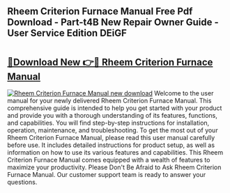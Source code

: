## Rheem Criterion Furnace Manual Free Pdf Download - Part-t4B New Repair Owner Guide - User Service Edition DEiGF

# <h2><a href="http://bc54888.oget.top/?id=Rheem+Criterion+Furnace+Manual">🔗Download New 👉🔴 Rheem Criterion Furnace Manual</a></h2>

[![Rheem Criterion Furnace Manual new download](https://i.imgur.com/5g1atiW.png)](http://bc54888.oget.top/?id=Rheem+Criterion+Furnace+Manual)
Welcome to the user manual for your newly delivered Rheem Criterion Furnace Manual. This comprehensive guide is intended to help you get started with your product and provide you with a thorough understanding of its features, functions, and capabilities. You will find step-by-step instructions for installation, operation, maintenance, and troubleshooting. To get the most out of your Rheem Criterion Furnace Manual, please read this user manual carefully before use. It includes detailed instructions for product setup, as well as information on how to use its various features and capabilities. This Rheem Criterion Furnace Manual comes equipped with a wealth of features to maximize your productivity. Please Don't Be Afraid to Ask Rheem Criterion Furnace Manual. Our customer support team is ready to answer your questions.
